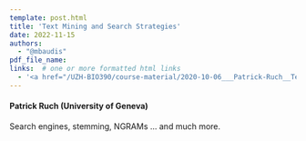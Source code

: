 ```yaml
---
template: post.html
title: 'Text Mining and Search Strategies'
date: 2022-11-15
authors:
  - "@mbaudis"
pdf_file_name:
links:  # one or more formatted html links
  - '<a href="/UZH-BIO390/course-material/2020-10-06___Patrick-Ruch__Text-Mining__UZH-BIO390-HS20-lecture-04.pdf">[2020 lecture slides]</a> (PDF)'
---
```


#### Patrick Ruch (University of Geneva)

Search engines, stemming, NGRAMs ... and much more.
